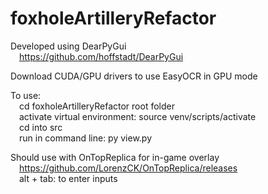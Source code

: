 # foxholeArtilleryRefactor
Developed using DearPyGui <br/>
&emsp;https://github.com/hoffstadt/DearPyGui 

Download CUDA/GPU drivers to use EasyOCR in GPU mode

To use: <br/>
&emsp;cd foxholeArtilleryRefactor root folder <br/>
&emsp;activate virtual environment: source venv/scripts/activate <br/>
&emsp;cd into src <br/>
&emsp;run in command line: py view.py

Should use with OnTopReplica for in-game overlay <br/>
&emsp;https://github.com/LorenzCK/OnTopReplica/releases <br/>
&emsp;alt + tab: to enter inputs